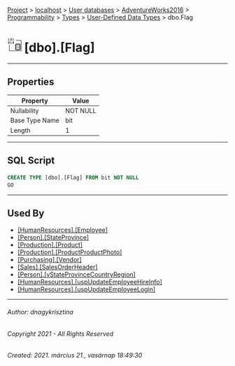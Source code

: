 #### 

[Project](../../../../../../index.md) > [localhost](../../../../../index.md) > [User databases](../../../../index.md) > [AdventureWorks2016](../../../index.md) > [Programmability](../../index.md) > [Types](../index.md) > [User-Defined Data Types](User-Defined_Data_Types.md) > dbo.Flag

# ![User-Defined Data Types](../../../../../../Images/UserDefinedDataType32.png) [dbo].[Flag]

---

## <a name="#properties"></a>Properties

| Property | Value |
|---|---|
| Nullability | NOT NULL |
| Base Type Name | bit |
| Length | 1 |


---

## <a name="#sqlscript"></a>SQL Script

```sql
CREATE TYPE [dbo].[Flag] FROM bit NOT NULL
GO

```


---

## <a name="#usedby"></a>Used By

* [[HumanResources].[Employee]](../../../Tables/Employee.md)
* [[Person].[StateProvince]](../../../Tables/StateProvince.md)
* [[Production].[Product]](../../../Tables/Product.md)
* [[Production].[ProductProductPhoto]](../../../Tables/ProductProductPhoto.md)
* [[Purchasing].[Vendor]](../../../Tables/Vendor.md)
* [[Sales].[SalesOrderHeader]](../../../Tables/SalesOrderHeader.md)
* [[Person].[vStateProvinceCountryRegion]](../../../Views/vStateProvinceCountryRegion.md)
* [[HumanResources].[uspUpdateEmployeeHireInfo]](../../Stored_Procedures/uspUpdateEmployeeHireInfo.md)
* [[HumanResources].[uspUpdateEmployeeLogin]](../../Stored_Procedures/uspUpdateEmployeeLogin.md)


---

###### Author:  dnagykrisztina

###### Copyright 2021 - All Rights Reserved

###### Created: 2021. március 21., vasárnap 18:49:30

